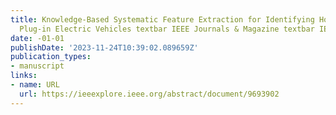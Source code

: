 ```yaml
---
title: Knowledge-Based Systematic Feature Extraction for Identifying Households With
  Plug-in Electric Vehicles textbar IEEE Journals & Magazine textbar IEEE Xplore
date: -01-01
publishDate: '2023-11-24T10:39:02.089659Z'
publication_types:
- manuscript
links:
- name: URL
  url: https://ieeexplore.ieee.org/abstract/document/9693902
---
```

